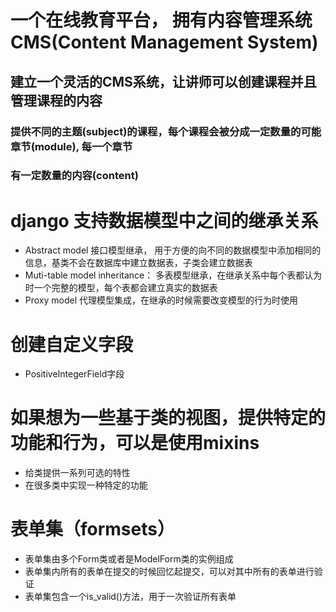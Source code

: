 # 一个在线教育平台， 拥有内容管理系统CMS(Content Management System)

## 建立一个灵活的CMS系统，让讲师可以创建课程并且管理课程的内容

### 提供不同的主题(subject)的课程，每个课程会被分成一定数量的可能章节(module), 每一个章节
### 有一定数量的内容(content)

# django 支持数据模型中之间的继承关系
* Abstract model 接口模型继承， 用于方便的向不同的数据模型中添加相同的信息，基类不会在数据库中建立数据表，子类会建立数据表
* Muti-table model inheritance： 多表模型继承，在继承关系中每个表都认为时一个完整的模型，每个表都会建立真实的数据表
* Proxy model 代理模型集成，在继承的时候需要改变模型的行为时使用

# 创建自定义字段
- PositiveIntegerField字段

# 如果想为一些基于类的视图，提供特定的功能和行为，可以是使用mixins
- 给类提供一系列可选的特性
- 在很多类中实现一种特定的功能


# 表单集（formsets）
- 表单集由多个Form类或者是ModelForm类的实例组成
- 表单集内所有的表单在提交的时候回忆起提交，可以对其中所有的表单进行验证
- 表单集包含一个is_valid()方法，用于一次验证所有表单